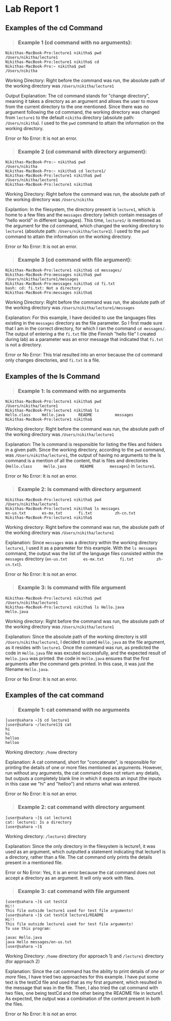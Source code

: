 # Lab Report 1
## Examples of the cd Command
> ### Example 1 (cd command with no arguments):

```
Nikithas-MacBook-Pro:lecture1 nikitha$ pwd
/Users/nikitha/lecture1
Nikithas-MacBook-Pro:lecture1 nikitha$ cd
Nikithas-MacBook-Pro:~ nikitha$ pwd
/Users/nikitha
```

Working Directory: Right before the command was run, the absolute path of the working directory was ```/Users/nikitha/lecture1```

Output Explanation: The cd command stands for "change directory", meaning it takes a directory as an argument and allows the user to move from the current directory to the one mentioned. Since there was no argument following the cd command, the working directory was changed from ```lecture1``` to the default ```nikitha``` directory (absolute path: ```/Users/nikitha```). I used to the ```pwd``` command to attain the information on the working directory.

Error or No Error: It is not an error.

> ### Example 2 (cd command with directory argument):

```
Nikithas-MacBook-Pro:~ nikitha$ pwd
/Users/nikitha
Nikithas-MacBook-Pro:~ nikitha$ cd lecture1/
Nikithas-MacBook-Pro:lecture1 nikitha$ pwd
/Users/nikitha/lecture1
Nikithas-MacBook-Pro:lecture1 nikitha$ 
```

Working Directory: Right before the command was run, the absolute path of the working directory was ```/Users/nikitha```

Explantion: In the filesystem, the directory present is ```lecture1```, which is home to a few files and the ```messages``` directory (which contain messages of "hello world" in different languages). This time, ```lecture1/``` is mentioned as the argument for the cd command, which changed the working directory to ```lecture1``` (absolute path: ```/Users/nikitha/lecture1```). I used to the ```pwd``` command to attain the information on the working directory.

Error or No Error: It is not an error.

> ### Example 3 (cd command with file argument):

```
Nikithas-MacBook-Pro:lecture1 nikitha$ cd messages/
Nikithas-MacBook-Pro:messages nikitha$ pwd
/Users/nikitha/lecture1/messages
Nikithas-MacBook-Pro:messages nikitha$ cd fi.txt
bash: cd: fi.txt: Not a directory
Nikithas-MacBook-Pro:messages nikitha$ 
```
Working Directory: Right before the command was run, the absolute path of the working directory was ```/Users/nikitha/lecture1/messages```

Explanation: For this example, I have decided to use the languages files existing in the ```messages``` directory as the file parameter. So I first made sure that I am in the correct directory, for which I ran the command ```cd messages/```. The output of entering a the ```fi.txt``` file (the Finnish "hello file" I created during lab) as a parameter was an error message that indicated that ```fi.txt``` is not a directory. 

Error or No Error: This trial resulted into an error because the cd command only changes directories, and ```fi.txt``` is a file.


## Examples of the ls Command
> ### Example 1: ls command with no arguments

```
Nikithas-MacBook-Pro:lecture1 nikitha$ pwd
/Users/nikitha/lecture1
Nikithas-MacBook-Pro:lecture1 nikitha$ ls
Hello.class     Hello.java      README          messages
Nikithas-MacBook-Pro:lecture1 nikitha$ 
```

Working directory: Right before the command was run, the absolute path of the working directory was ```/Users/nikitha/lecture1```

Explanation: The ls command is responsible for listing the files and folders in a given path. Since the working directory, according to the ```pwd``` command, was ```/Users/nikitha/lecture1```, the output of having no arguments to the ls command is a mention of all the content, that is files and directories (```Hello.class     Hello.java      README       messages```) in ```lecture1```.

Error or No Error: It is not an error.

> ### Example 2: ls command with directory argument

```
Nikithas-MacBook-Pro:lecture1 nikitha$ pwd
/Users/nikitha/lecture1
Nikithas-MacBook-Pro:lecture1 nikitha$ ls messages
en-us.txt       es-mx.txt       fi.txt          zh-cn.txt
Nikithas-MacBook-Pro:lecture1 nikitha$ 
```

Working directory: Right before the command was run, the absolute path of the working directory was ```/Users/nikitha/lecture1```

Explanation: Since ```messages``` was a directory within the working directory ```lecture1```, I used it as a parameter for this example. With the ```ls messages``` command,  the output was the list of the language files consisted within the ```messages``` directory (```en-us.txt       es-mx.txt       fi.txt          zh-cn.txt```).

Error or No Error: It is not an error.

> ### Example 3: ls command with file argument

```
Nikithas-MacBook-Pro:lecture1 nikitha$ pwd
/Users/nikitha/lecture1
Nikithas-MacBook-Pro:lecture1 nikitha$ ls Hello.java
Hello.java
```

Working directory: Right before the command was run, the absolute path of the working directory was ```/Users/nikitha/lecture1```

Explanation: Since the absolute path of the working directory is still ```/Users/nikitha/lecture1```, I decided to used ```Hello.java``` as the file argument, as it resides with ```lecture1```. Once the command was run, as predicted the code in ```Hello.java``` file was excuted successfully, and the expected result of ```Hello.java``` was printed. the code in ```Hello.java``` ensures that the first arguments after the command gets printed. In this case, it was just the filename ```Hello.java```.

Error or No Error: It is not an error.


## Examples of the cat command
> ### Example 1: cat command with no arguments

```
[user@sahara ~]$ cd lecture1
[user@sahara ~/lecture1]$ cat
hi
hi
helloo
helloo

```

Working directory: ```/home``` directory

Explanation: A cat command, short for "concatenate", is responsible for printing the details of one or more files mentioned as arguments. However, run without any arguments, the cat command does not return any details, but outputs a completely blank line in which it expects an input (the inputs in this case we "hi" and "helloo") and returns what was entered.

Error or No Error: It is not an error.

> ### Example 2: cat command with directory argument

```
[user@sahara ~]$ cat lecture1
cat: lecture1: Is a directory
[user@sahara ~]$
```

Working directory: ```/lecture1``` directory

Explanation: Since the only directory in the filesystem is lecture1, it was used as an argument, which outputted a statement indicating that lecture1 is a directory, rather than a file. The cat command only prints the details present in a mentioned file.

Error or No Error: Yes, it is an error because the cat command does not accept a directory as an argument. It will only work with files.

> ### Example 3: cat command with file argument

```
[user@sahara ~]$ cat testCd
Hi!!
This file outside lecture1 used for test file arguments!
[user@sahara ~]$ cat testCd lecture1/README
Hi!!
This file outside lecture1 used for test file arguments!
To use this program:

javac Hello.java
java Hello messages/en-us.txt
[user@sahara ~]$
```

Working Directory: ```/home``` directory (for approach 1) and ```/lecture1``` directory (for approach 2)

Explanation: Since the cat command has the ability to print details of *one or more* files, I have tried two approaches for this example. I have put some text is the testCd file and used that as my first argument, which resulted in the message that was in the file. Then, I also tried the cat command with two files, one being testCd and the other being the README file in lecture1. As expected, the output was a combination of the content present in both the files.

Error or No Error: It is not an error.




